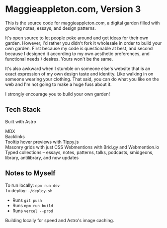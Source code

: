 # Maggieappleton.com, Version 3

This is the source code for maggieappleton.com, a digital garden filled with growing notes, essays,
and design patterns.

It's open source to let people poke around and get ideas for their own garden. However, I'd rather
you didn't fork it wholesale in order to build your own garden. First because my code is
questionable at best, and second because I designed it according to my own aesthetic preferences,
and functional needs / desires. Yours won't be the same.

It's also awkward when I stumble on someone else's website that is an exact expression of my own
design taste and identity. Like walking in on someone wearing your clothing. That said, you can do
what you like on the web and I'm not going to make a huge fuss about it.

I strongly encourage you to build your own garden!

## Tech Stack

Built with Astro

MDX  
Backlinks  
Tooltip hover previews with Tippy.js  
Masonry grids with just CSS
Webmentions with Brid.gy and Webmention.io  
Typed collections – essays, notes, patterns, talks, podcasts, smidgeons, library, antilibrary, and
now updates

## Notes to Myself

To run locally: `npm run dev`  
To deploy: `./deploy.sh`

- Runs `git push`
- Runs `npm run build`
- Runs `vercel --prod`

Building locally for speed and Astro's image caching.
